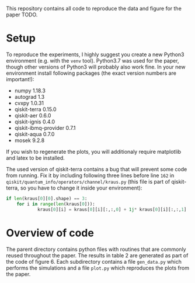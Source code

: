 This repository contains all code to reproduce the data and figure for the paper TODO. 


Setup
=====
To reproduce the experiments, I highly suggest you create a new Python3 environment (e.g. with the `venv` tool). Python3.7 was used for the paper, though other versions of Python3 will probably also work fine. In your new environment install following packages (the exact version numbers are important!):
* numpy 1.18.3
* autograd 1.3
* cvxpy 1.0.31
* qiskit-terra 0.15.0
* qiskit-aer 0.6.0
* qiskit-ignis 0.4.0
* qiskit-ibmq-provider 0.7.1
* qiskit-aqua 0.7.0
* mosek 9.2.8

If you wish to regenerate the plots, you will additionaly require matplotlib and latex to be installed.

The used version of qiskit-terra contains a bug that will prevent some code from running. Fix it by including following three lines before line `162` in `qiskit/quantum_info/operators/channel/kraus.py` (this file is part of qiskit-terra, so you have to change it inside your environment):

```python
if len(kraus[0][0].shape) == 3:
    for i in range(len(kraus[0])):
            kraus[0][i] = kraus[0][i][:,:,0] + 1j* kraus[0][i][:,:,1]
```

Overview of code
================
The parent directory contains python files with routines that are commonly reused throughout the paper. The results in table 2 are generated as part of the code of figure 6. Each subdirectory contains a file `gen_data.py` which performs the simulations and a file `plot.py` which reproduces the plots from the paper.
